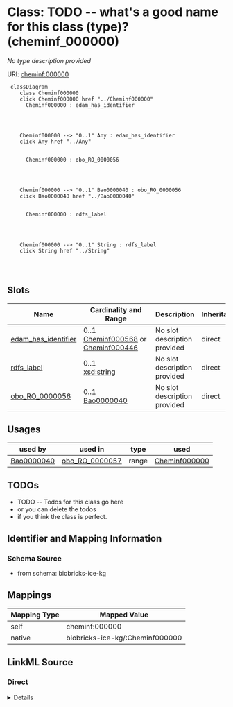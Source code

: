 

# Class: TODO -- what's a good name for this class (type)? (cheminf_000000)


_No type description provided_





URI: [cheminf:000000](http://purl.obolibrary.org/obo/CHEMINF_000000)






```mermaid
 classDiagram
    class Cheminf000000
    click Cheminf000000 href "../Cheminf000000"
      Cheminf000000 : edam_has_identifier
        
          
    
    
    Cheminf000000 --> "0..1" Any : edam_has_identifier
    click Any href "../Any"

        
      Cheminf000000 : obo_RO_0000056
        
          
    
    
    Cheminf000000 --> "0..1" Bao0000040 : obo_RO_0000056
    click Bao0000040 href "../Bao0000040"

        
      Cheminf000000 : rdfs_label
        
          
    
    
    Cheminf000000 --> "0..1" String : rdfs_label
    click String href "../String"

        
      
```




<!-- no inheritance hierarchy -->


## Slots

| Name | Cardinality and Range | Description | Inheritance |
| ---  | --- | --- | --- |
| [edam_has_identifier](../slots/edam_has_identifier.md) | 0..1 <br/> [Cheminf000568](../classes/Cheminf000568.md)&nbsp;or&nbsp;<br />[Cheminf000446](../classes/Cheminf000446.md) | No slot description provided | direct |
| [rdfs_label](../slots/rdfs_label.md) | 0..1 <br/> [xsd:string](xsd:string) | No slot description provided | direct |
| [obo_RO_0000056](../slots/obo_RO_0000056.md) | 0..1 <br/> [Bao0000040](../classes/Bao0000040.md) | No slot description provided | direct |





## Usages

| used by | used in | type | used |
| ---  | --- | --- | --- |
| [Bao0000040](../classes/Bao0000040.md) | [obo_RO_0000057](../slots/obo_RO_0000057.md) | range | [Cheminf000000](../classes/Cheminf000000.md) |






## TODOs

* TODO -- Todos for this class go here
* or you can delete the todos
* if you think the class is perfect.

## Identifier and Mapping Information







### Schema Source


* from schema: biobricks-ice-kg




## Mappings

| Mapping Type | Mapped Value |
| ---  | ---  |
| self | cheminf:000000 |
| native | biobricks-ice-kg/:Cheminf000000 |







## LinkML Source

<!-- TODO: investigate https://stackoverflow.com/questions/37606292/how-to-create-tabbed-code-blocks-in-mkdocs-or-sphinx -->

### Direct

<details>
```yaml
name: cheminf_000000
description: No type description provided
title: TODO -- what's a good name for this class (type)?
todos:
- TODO -- Todos for this class go here
- or you can delete the todos
- if you think the class is perfect.
notes:
- Class with 197214 occurences.
from_schema: biobricks-ice-kg
rank: 1000
slots:
- edam_has_identifier
- rdfs_label
- obo_RO_0000056
class_uri: cheminf:000000

```
</details>

### Induced

<details>
```yaml
name: cheminf_000000
description: No type description provided
title: TODO -- what's a good name for this class (type)?
todos:
- TODO -- Todos for this class go here
- or you can delete the todos
- if you think the class is perfect.
notes:
- Class with 197214 occurences.
from_schema: biobricks-ice-kg
rank: 1000
attributes:
  edam_has_identifier:
    name: edam_has_identifier
    description: No slot description provided
    todos:
    - TODO -- Todos for this slot go here
    - or you can delete the todos
    - if you think the class is perfect.
    comments:
    - 197214 occurrences with subject type cheminf_000000 and object type cheminf_000446.
    - 197214 occurrences with subject type cheminf_000000 and object type cheminf_000568.
    examples:
    - value: http://example.com/ice/Endocrine_In_Vivo_Endocrine.parquet/dtxsid/DTXSID9047962/Chemical_Entity
        edam:has_identifier http://identifiers.org/cas/101-53-1
    - value: http://example.com/ice/Endocrine_In_Vivo_Endocrine.parquet/dtxsid/DTXSID9047962/Chemical_Entity
        edam:has_identifier https://comptox.epa.gov/dashboard/chemical/details/DTXSID9047962
    from_schema: biobricks-ice-kg
    rank: 1000
    slot_uri: edam:has_identifier
    alias: edam_has_identifier
    owner: cheminf_000000
    domain_of:
    - cheminf_000000
    range: Any
    any_of:
    - range: cheminf_000568
    - range: cheminf_000446
  rdfs_label:
    name: rdfs_label
    description: No slot description provided
    todos:
    - TODO -- Todos for this slot go here
    - or you can delete the todos
    - if you think the class is perfect.
    comments:
    - 197214 occurrences with subject type cheminf_000000 and object type string.
    - 413168 occurrences with subject type bao_0000179 and object type string.
    - 542470 occurrences with subject type cheminf_000446 and object type string.
    - 542456 occurrences with subject type cheminf_000568 and object type string.
    - 2063 occurrences with subject type bao_0000015 and object type string.
    examples:
    - value: http://example.com/ice/ADME_Parameters_Data.parquet/dtxsid/DTXSID001009966/Chemical_Entity
        rdfs:label Tegafur
    - value: http://example.com/ice/ADME_Parameters_Data.parquet/record_id/httk2.2.2_DTXSID001009966/dtxsid/DTXSID001009966/endpoint/Fu/Endpoint
        rdfs:label Fu
    - value: http://identifiers.org/cas/10-00-4 rdfs:label Uliginosin B
    - value: https://comptox.epa.gov/dashboard/chemical/details/DTXSID001002091 rdfs:label
        N-[3-(Dimethylamino)propyl]octadeca-9,12-dienimidic acid
    - value: http://example.com/ice/ADME_Parameters_Data.parquet/assay/httk%2C%20Human%20Hepatic%20Intrinsic%20Clearance/Assay
        rdfs:label httk, Human Hepatic Intrinsic Clearance
    from_schema: biobricks-ice-kg
    rank: 1000
    slot_uri: rdfs:label
    alias: rdfs_label
    owner: cheminf_000000
    domain_of:
    - bao_0000015
    - bao_0000179
    - cheminf_000000
    - cheminf_000446
    - cheminf_000568
    range: string
  obo_RO_0000056:
    name: obo_RO_0000056
    description: No slot description provided
    todos:
    - TODO -- Todos for this slot go here
    - or you can delete the todos
    - if you think the class is perfect.
    comments:
    - 202322 occurrences with subject type cheminf_000000 and object type bao_0000040.
    examples:
    - value: http://example.com/ice/Endocrine_In_Vivo_Endocrine.parquet/dtxsid/DTXSID9047962/Chemical_Entity
        obo:RO_0000056 http://example.com/ice/Endocrine_In_Vivo_Endocrine.parquet/dtxsid/DTXSID9047962/assay/Hershberger-Antagonist/Measure_Group
    from_schema: biobricks-ice-kg
    rank: 1000
    slot_uri: obo:RO_0000056
    alias: obo_RO_0000056
    owner: cheminf_000000
    domain_of:
    - cheminf_000000
    range: bao_0000040
class_uri: cheminf:000000

```
</details>